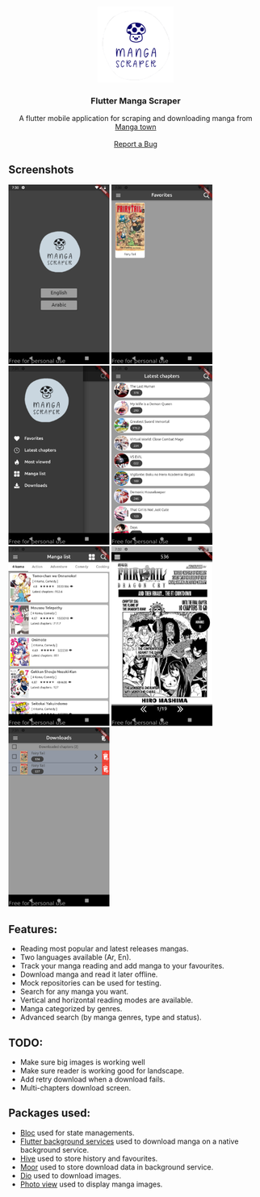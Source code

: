 <!-- PROJECT LOGO -->
<br />
<p align="center">
  <a href="https://github.com/github_username/repo_name">
    <img src="assets/images/logo5.png" alt="Logo" width="150" height="150">
  </a>

  <h3 align="center">Flutter Manga Scraper</h3>

  <p align="center">
    A flutter mobile application for scraping and downloading manga from 
    <a href="https://www.mangatown.com/hot/">Manga town</a>
    <br/>
    <br/>
    <a href="https://github.com/laitooo/flutter_manga_scraper/issues">Report a Bug</a>
  </p>
</p>

## Screenshots  

<p float="left">
  <img src="screenshots/screen1.png" width="200" />
  <img src="screenshots/screen2.png" width="200" /> 
  <img src="screenshots/screen3.png" width="200" />
  <img src="screenshots/screen4.png" width="200" />
  <img src="screenshots/screen5.png" width="200" />
  <img src="screenshots/screen6.png" width="200" />
  <img src="screenshots/screen7.png" width="200" />
</p>

## Features:
- Reading most popular and latest releases mangas.
- Two languages available (Ar, En).
- Track your manga reading and add manga to your favourites.
- Download manga and read it later offline.
- Mock repositories can be used for testing.
- Search for any manga you want.
- Vertical and horizontal reading modes are available.
- Manga categorized by genres.
- Advanced search (by manga genres, type and status).

## TODO:
- Make sure big images is working well
- Make sure reader is working good for landscape.
- Add retry download when a download fails.
- Multi-chapters download screen.

## Packages used:
- [Bloc](https://pub.dev/packages/flutter_bloc) used for state managements.
- [Flutter background services](https://pub.dev/packages/flutter_background_service) used to download manga on a native background service.
- [Hive](https://pub.dev/packages/hive) used to store history and favourites.
- [Moor](https://pub.dev/packages/moor) used to store download data in background service.
- [Dio](https://pub.dev/packages/dio) used to download images.
- [Photo view](https://pub.dev/packages/photo_view) used to display manga images.
